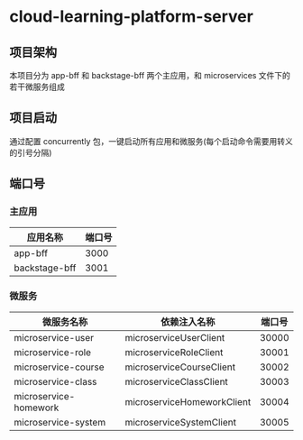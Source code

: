 # cloud-learning-platform-server

## 项目架构

本项目分为 app-bff 和 backstage-bff 两个主应用，和 microservices 文件下的若干微服务组成

## 项目启动

通过配置 concurrently 包，一键启动所有应用和微服务(每个启动命令需要用转义的引号分隔)

## 端口号

### 主应用

| 应用名称      | 端口号 |
| ------------- | ------ |
| app-bff       | 3000   |
| backstage-bff | 3001   |

### 微服务

| 微服务名称            | 依赖注入名称               | 端口号 |
| --------------------- | -------------------------- | ------ |
| microservice-user     | microserviceUserClient     | 30000  |
| microservice-role     | microserviceRoleClient     | 30001  |
| microservice-course   | microserviceCourseClient   | 30002  |
| microservice-class    | microserviceClassClient    | 30003  |
| microservice-homework | microserviceHomeworkClient | 30004  |
| microservice-system   | microserviceSystemClient   | 30005  |
